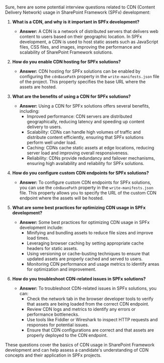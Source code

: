 Sure, here are some potential interview questions related to CDN (Content Delivery Network) usage in SharePoint Framework (SPFx) development:

1. **What is a CDN, and why is it important in SPFx development?**

   - **Answer:** A CDN is a network of distributed servers that delivers web content to users based on their geographic location. In SPFx development, a CDN is used to host static assets such as JavaScript files, CSS files, and images, improving the performance and scalability of SharePoint Framework solutions.

2. **How do you enable CDN hosting for SPFx solutions?**

   - **Answer:** CDN hosting for SPFx solutions can be enabled by configuring the `cdnBasePath` property in the `write-manifests.json` file of the project. This property specifies the base URL where the assets are hosted.

3. **What are the benefits of using a CDN for SPFx solutions?**

   - **Answer:** Using a CDN for SPFx solutions offers several benefits, including:
     - Improved performance: CDN servers are distributed geographically, reducing latency and speeding up content delivery to users.
     - Scalability: CDNs can handle high volumes of traffic and distribute content efficiently, ensuring that SPFx solutions perform well under load.
     - Caching: CDNs cache static assets at edge locations, reducing server load and improving overall responsiveness.
     - Reliability: CDNs provide redundancy and failover mechanisms, ensuring high availability and reliability for SPFx solutions.

4. **How do you configure custom CDN endpoints for SPFx solutions?**

   - **Answer:** To configure custom CDN endpoints for SPFx solutions, you can use the `cdnBasePath` property in the `write-manifests.json` file. This property allows you to specify the URL of the custom CDN endpoint where the assets will be hosted.

5. **What are some best practices for optimizing CDN usage in SPFx development?**

   - **Answer:** Some best practices for optimizing CDN usage in SPFx development include:
     - Minifying and bundling assets to reduce file sizes and improve load times.
     - Leveraging browser caching by setting appropriate cache headers for static assets.
     - Using versioning or cache-busting techniques to ensure that updated assets are properly cached and served to users.
     - Monitoring CDN performance and usage metrics to identify areas for optimization and improvement.

6. **How do you troubleshoot CDN-related issues in SPFx solutions?**

   - **Answer:** To troubleshoot CDN-related issues in SPFx solutions, you can:
     - Check the network tab in the browser developer tools to verify that assets are being loaded from the correct CDN endpoint.
     - Review CDN logs and metrics to identify any errors or performance bottlenecks.
     - Use tools like Fiddler or Wireshark to inspect HTTP requests and responses for potential issues.
     - Ensure that CDN configurations are correct and that assets are properly deployed to the CDN endpoint.

These questions cover the basics of CDN usage in SharePoint Framework development and can help assess a candidate's understanding of CDN concepts and their application in SPFx projects.
